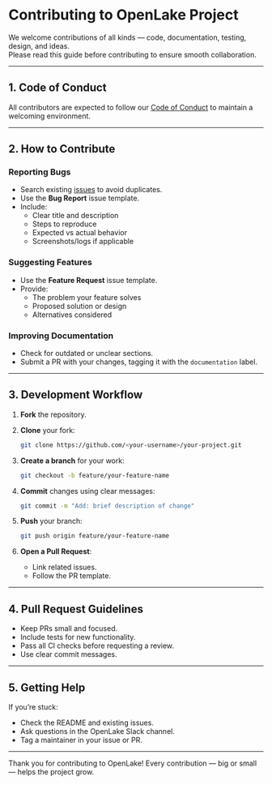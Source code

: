  
# Contributing to OpenLake Project

We welcome contributions of all kinds — code, documentation, testing, design, and ideas.  
Please read this guide before contributing to ensure smooth collaboration.

---

## 1. Code of Conduct
All contributors are expected to follow our [Code of Conduct](CODE_OF_CONDUCT.md) to maintain a welcoming environment.

---

## 2. How to Contribute

### Reporting Bugs
- Search existing [issues](../../issues) to avoid duplicates.
- Use the **Bug Report** issue template.
- Include:
  - Clear title and description
  - Steps to reproduce
  - Expected vs actual behavior
  - Screenshots/logs if applicable

### Suggesting Features
- Use the **Feature Request** issue template.
- Provide:
  - The problem your feature solves
  - Proposed solution or design
  - Alternatives considered

### Improving Documentation
- Check for outdated or unclear sections.
- Submit a PR with your changes, tagging it with the `documentation` label.

---

## 3. Development Workflow

1. **Fork** the repository.
2. **Clone** your fork:
   ```bash
   git clone https://github.com/<your-username>/your-project.git
    ```

3. **Create a branch** for your work:

   ```bash
   git checkout -b feature/your-feature-name
   ```
4. **Commit** changes using clear messages:

   ```bash
   git commit -m "Add: brief description of change"
   ```
5. **Push** your branch:

   ```bash
   git push origin feature/your-feature-name
   ```
6. **Open a Pull Request**:

   * Link related issues.
   * Follow the PR template.

---

## 4. Pull Request Guidelines

* Keep PRs small and focused.
* Include tests for new functionality.
* Pass all CI checks before requesting a review.
* Use clear commit messages.

---

## 5. Getting Help

If you’re stuck:

* Check the README and existing issues.
* Ask questions in the OpenLake Slack channel.
* Tag a maintainer in your issue or PR.

---

Thank you for contributing to OpenLake!
Every contribution — big or small — helps the project grow.

 